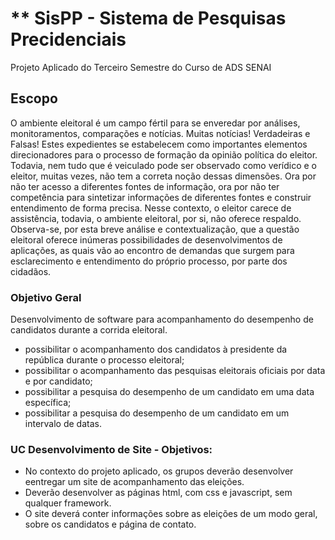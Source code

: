 # ** SisPP - Sistema de Pesquisas Precidenciais

Projeto Aplicado do Terceiro Semestre do Curso de ADS SENAI

## Escopo

O ambiente eleitoral é um campo fértil para se enveredar por análises, monitoramentos, comparações e notícias. Muitas notícias! Verdadeiras e Falsas! Estes expedientes se estabelecem como importantes elementos direcionadores para o processo de formação da opinião política do eleitor. Todavia, nem tudo que é veiculado pode ser observado como verídico e o eleitor, muitas vezes, não tem a correta noção dessas dimensões. Ora por não ter acesso a diferentes fontes de informação, ora por não ter competência para sintetizar informações de diferentes fontes e construir entendimento de forma precisa. Nesse contexto, o eleitor carece de assistência, todavia, o ambiente eleitoral, por si, não oferece respaldo. Observa-se, por esta breve análise e contextualização, que a questão eleitoral oferece inúmeras possibilidades de desenvolvimentos de aplicações, as quais vão ao encontro de demandas que surgem para esclarecimento e entendimento do próprio processo, por parte dos cidadãos.

### Objetivo Geral

Desenvolvimento de software para acompanhamento do desempenho de candidatos durante a corrida eleitoral.

* possibilitar o acompanhamento dos candidatos à presidente da república durante o processo eleitoral;
* possibilitar o acompanhamento das pesquisas eleitorais oficiais por data e por candidato;
* possibilitar a pesquisa do desempenho de um candidato em uma data específica;
* possibilitar a pesquisa do desempenho de um candidato em um intervalo de datas.

### UC Desenvolvimento de Site - Objetivos:

*  No contexto do projeto aplicado, os grupos deverão desenvolver eentregar um site de acompanhamento das eleições.
*  Deverão desenvolver as páginas html, com css e javascript, sem qualquer framework.
*  O site deverá conter informações sobre as eleições de um modo geral, sobre os candidatos e página de contato.